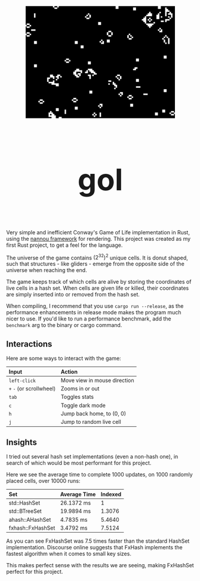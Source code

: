 <div align="center"> <img src="gol.webp" alt="screenshot" width="400"/> </div>
<div align="center" style="font-size: 40px;">

# gol

</div>
<br>

Very simple and inefficient Conway's Game of Life implementation in Rust, using the [nannou framework](__https://github.com/nannou-org/nannou__) for rendering. This project was created as my first Rust project, to get a feel for the language.

The universe of the game contains $(2^{32})^2$ unique cells. It is donut shaped, such that structures - like gliders - emerge from the opposite side of the universe when reaching the end.

The game keeps track of which cells are alive by storing the coordinates of live cells in a hash set. When cells are given life or killed, their coordinates are simply inserted into or removed from the hash set.

When compiling, I recommend that you use `cargo run --release`, as the performance enhancements in release mode makes the program much nicer to use. If you'd like to run a performance benchmark, add the `benchmark` arg to the binary or cargo command.

## Interactions

Here are some ways to interact with the game:

| Input                    | Action                       |
| :----------------------- | :--------------------------- |
| `left-click`             | Move view in mouse direction |
| `+` `-` (or scrollwheel) | Zooms in or out              |
| `tab`                    | Toggles stats                |
| `c`                      | Toggle dark mode             |
| `h`                      | Jump back home, to (0, 0)    |
| `j`                      | Jump to random live cell     |

## Insights

I tried out several hash set implementations (even a non-hash one), in search of which would be most performant for this project. 

Here we see the average time to complete 1000 updates, on 1000 randomly placed cells, over 10000 runs:

| Set               | Average Time     | Indexed         |
| :---------------- | :--------------- | :-------------- |
| std::HashSet      | 26.1372 ms       | 1               |
| std::BTreeSet     | 19.9894 ms       | 1.3076          |
| ahash::AHashSet   | 4.7835 ms        | 5.4640          |
| fxhash::FxHashSet | 3.4792 ms        | 7.5124          |

As you can see FxHashSet was 7.5 times faster than the standard HashSet implementation. Discourse online suggests that FxHash implements the fastest algorithm when it comes to small key sizes. 

This makes perfect sense with the results we are seeing, making FxHashSet perfect for this project.
